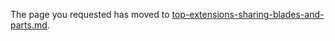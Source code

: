 
The page you requested has moved to [top-extensions-sharing-blades-and-parts.md](top-extensions-sharing-blades-and-parts.md).